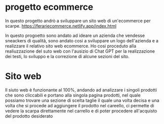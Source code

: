 # progetto ecommerce
In questo progetto andrò a sviluppare un sito web di un'ecommerce per scarpe.
https://ferariecommerce.netlify.app/index.html

In questo progoetto sono andato ad ideare un azienda che vendesse sneackers di qualità, sono andato cosi a sviluppare un logo dell'azienda e a realizzare il relativo sito web ecommerce.
Ho cosi proceduto alla realiuzzazione del suto web con l'ausizio di Chat GPT per la realizzazione dei testi, lo sviluppo e la correzione di alcune sezioni del sito.

# Sito web
Il siuto web è funzionante al 100%, andando ad analizzare i singoli prodotti che sono cliccabili e portano alla singola pagina prodotti, nel quale possiamo trovare una sezione di scelta taglie il quale una volta decisa e una volta che si procede ad aggiungere il prodotto nel careello, ci permette di vedere la scarpa direttamente nel carrello e di poter procedere all'acquisto del prodotto desiderato
